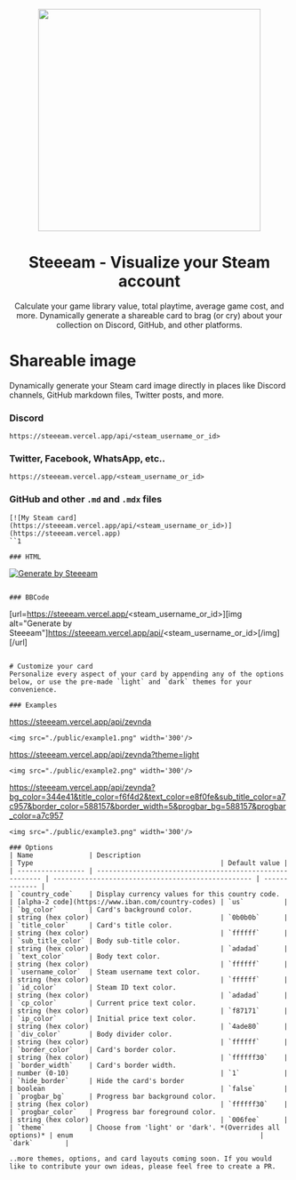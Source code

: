 <p align="center">
<img src="./public/steeeam-og-image.png" width='400'/>
<h1 align="center">
    Steeeam - Visualize your Steam account
</h1>
<p align="center">
    Calculate your game library value, total playtime, average game cost, and more. Dynamically generate a shareable card to brag (or cry) about your collection on Discord, GitHub, and other platforms.
</p>

# Shareable image
Dynamically generate your Steam card image directly in places like Discord channels, GitHub markdown files, Twitter posts, and more.

### Discord
```
https://steeeam.vercel.app/api/<steam_username_or_id>
```

### Twitter, Facebook, WhatsApp, etc..
```
https://steeeam.vercel.app/<steam_username_or_id>
```

### GitHub and other `.md` and `.mdx` files
```
[![My Steam card](https://steeeam.vercel.app/api/<steam_username_or_id>)](https://steeeam.vercel.app)
``1

### HTML
```
<a href="https://steeeam.vercel.app/<steam_username_or_id>"><img src="https://steeeam.vercel.app/api/<steam_username_or_id>" alt="Generate by Steeeam"/></a>
```

### BBCode
```
[url=https://steeeam.vercel.app/<steam_username_or_id>][img alt="Generate by Steeeam"]https://steeeam.vercel.app/api/<steam_username_or_id>[/img][/url]
```

# Customize your card
Personalize every aspect of your card by appending any of the options below, or use the pre-made `light` and `dark` themes for your convenience.

### Examples
```
https://steeeam.vercel.app/api/zevnda
```
<img src="./public/example1.png" width='300'/>

```
https://steeeam.vercel.app/api/zevnda?theme=light
```
<img src="./public/example2.png" width='300'/>

```
https://steeeam.vercel.app/api/zevnda?bg_color=344e41&title_color=f6f4d2&text_color=e8f0fe&sub_title_color=a7c957&border_color=588157&border_width=5&progbar_bg=588157&progbar_color=a7c957
```
<img src="./public/example3.png" width='300'/>

### Options
| Name              | Description                                              | Type                                               | Default value |
| ----------------- | -------------------------------------------------------- | -------------------------------------------------- | ------------- |
| `country_code`    | Display currency values for this country code.           | [alpha-2 code](https://www.iban.com/country-codes) | `us`          |
| `bg_color`        | Card's background color.                                 | string (hex color)                                 | `0b0b0b`      |
| `title_color`     | Card's title color.                                      | string (hex color)                                 | `ffffff`      |
| `sub_title_color` | Body sub-title color.                                    | string (hex color)                                 | `adadad`      |
| `text_color`      | Body text color.                                         | string (hex color)                                 | `ffffff`      |
| `username_color`  | Steam username text color.                               | string (hex color)                                 | `ffffff`      |
| `id_color`        | Steam ID text color.                                     | string (hex color)                                 | `adadad`      |
| `cp_color`        | Current price text color.                                | string (hex color)                                 | `f87171`      |
| `ip_color`        | Initial price text color.                                | string (hex color)                                 | `4ade80`      |
| `div_color`       | Body divider color.                                      | string (hex color)                                 | `ffffff`      |
| `border_color`    | Card's border color.                                     | string (hex color)                                 | `ffffff30`    |
| `border_width`    | Card's border width.                                     | number (0-10)                                      | `1`           |
| `hide_border`     | Hide the card's border                                   | boolean                                            | `false`       |
| `progbar_bg`      | Progress bar background color.                           | string (hex color)                                 | `ffffff30`    |
| `progbar_color`   | Progress bar foreground color.                           | string (hex color)                                 | `006fee`      |
| `theme`           | Choose from 'light' or 'dark'. *(Overrides all options)* | enum                                               | `dark`        |

..more themes, options, and card layouts coming soon. If you would like to contribute your own ideas, please feel free to create a PR.